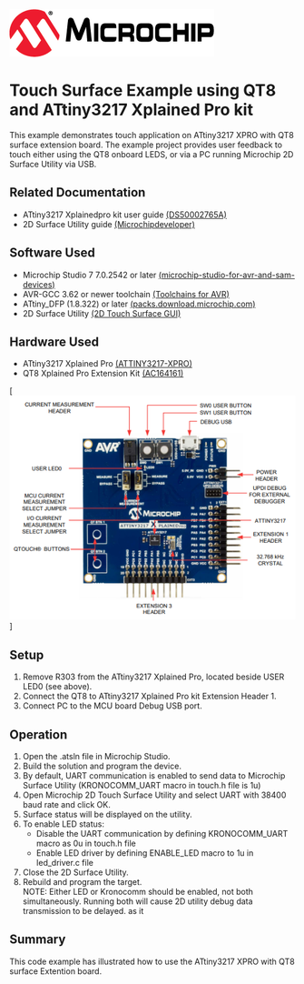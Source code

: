 [![MCHP](images/microchip.png)](https://www.microchip.com)

# Touch Surface Example using QT8 and ATtiny3217 Xplained Pro kit

This example demonstrates touch application on ATtiny3217 XPRO with QT8 surface extension board. The example project provides user feedback to touch either using the QT8 onboard LEDS, or via a PC running Microchip 2D Surface Utility via USB.


## Related Documentation

- ATtiny3217 Xplainedpro kit user guide [(DS50002765A)](https://ww1.microchip.com/downloads/en/DeviceDoc/ATtiny3217-Xplained-Pro-DS50002765A.pdf)
- 2D Surface Utility guide [(Microchipdeveloper)](https://microchipdeveloper.com/touch:guide-to-connect-to-touch-surface-utility)

## Software Used
  
- Microchip Studio 7 7.0.2542 or later [(microchip-studio-for-avr-and-sam-devices)](https://www.microchip.com/en-us/development-tools-tools-and-software/microchip-studio-for-avr-and-sam-devices)
- AVR-GCC 3.62 or newer toolchain [(Toolchains for AVR)](https://www.microchip.com/en-us/development-tools-tools-and-software/gcc-compilers-avr-and-arm)
- ATtiny_DFP (1.8.322) or later [(packs.download.microchip.com)](https://packs.download.microchip.com/)
- 2D Surface Utility [(2D Touch Surface GUI)](https://www.microchip.com/mymicrochip/filehandler.aspx?ddocname=en605897)
  
## Hardware Used

- ATtiny3217 Xplained Pro [(ATTINY3217-XPRO)](https://www.microchip.com/DevelopmentTools/ProductDetails/PartNO/ATTINY3217-XPRO)
- QT8 Xplained Pro Extension Kit [(AC164161)](https://www.microchip.com/developmenttools/ProductDetails/AC164161)

<!-- [![MCHP](images/microchip.png)](https://www.microchip.com) -->
[![tiny](images/attiny3217.png)]

## Setup

1. Remove R303 from the ATtiny3217 Xplained Pro, located beside USER LED0 (see above).
2. Connect the QT8 to ATtiny3217 Xplained Pro kit Extension Header 1.
3. Connect PC to the MCU board Debug USB port. 

## Operation

1. Open the .atsln file in Microchip Studio.
2. Build the solution and program the device.
3. By default, UART communication is enabled to send data to Microchip Surface Utility (KRONOCOMM_UART macro in touch.h file is 1u)
4. Open Microchip 2D Touch Surface Utility and select UART with 38400 baud rate and click OK.
5. Surface status will be displayed on the utility.
6. To enable LED status:
   - Disable the UART communication by defining KRONOCOMM_UART macro as 0u in touch.h file
   - Enable LED driver by defining ENABLE_LED macro to 1u in led_driver.c file
7. Close the 2D Surface Utility.
8. Rebuild and program the target.    
    NOTE: Either LED or Kronocomm should be enabled, not both simultaneously. Running both will cause 2D utility debug data transmission to be delayed.  as it 


## Summary

This code example has illustrated how to use the ATtiny3217 XPRO with QT8 surface Extention board.
